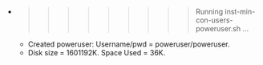 * >>>>>>>>> Running inst-min-con-users-poweruser.sh ...
  * Created poweruser: Username/pwd = poweruser/poweruser.
  * Disk size = 1601192K. Space Used = 36K.
